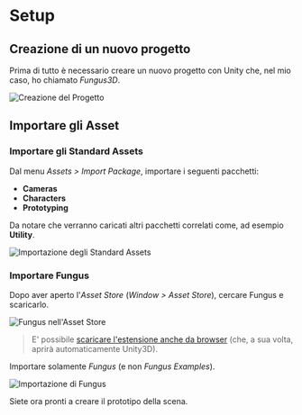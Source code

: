 # Setup

## Creazione di un nuovo progetto

Prima di tutto è necessario creare un nuovo progetto con Unity che, nel mio caso, ho chiamato _Fungus3D_.

![Creazione del Progetto](../images/lesson01/pic01_create_project.png "Creazione del Progetto")

## Importare gli Asset

### Importare gli Standard Assets

Dal menu _Assets > Import Package_, importare i seguenti pacchetti:

* **Cameras**
* **Characters**
* **Prototyping**

Da notare che verranno caricati altri pacchetti correlati come, ad esempio **Utility**.

![Importazione degli Standard Assets](../images/lesson01/pic02_standard_assets.png "Importazione degli Standard Assets")

### Importare Fungus

Dopo aver aperto l'_Asset Store_ (_Window > Asset Store_), cercare Fungus e scaricarlo.

![Fungus nell'Asset Store](../images/lesson01/pic03_fungus_asset_store.png "Fungus nell'Asset Store")

> E' possibile [scaricare l'estensione anche da browser](https://www.assetstore.unity3d.com/#!/content/34184/directpurchase?aid=1011lHJn) (che, a sua volta, aprirà automaticamente Unity3D).

Importare solamente _Fungus_ (e non _Fungus Examples_).

![Importazione di Fungus](../images/lesson01/pic04_fungus_import.png "Importazione di Fungus")

Siete ora pronti a creare il prototipo della scena.